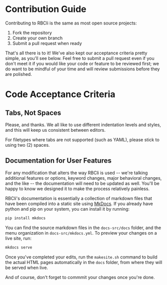 # Contribution Guide

Contributing to RBCli is the same as most open source projects:

1. Fork the repository
2. Create your own branch
3. Submit a pull request when ready

That's all there is to it! We've also kept our acceptance criteria pretty simple, as you'll see below. Feel free to submit a pull request even if you don't meet it if you would like your code or feature to be reviewed first; we do want to be mindful of your time and will review submissions before they are polished.

# Code Acceptance Criteria

## Tabs, Not Spaces

Please, and thanks. We all like to use different indentation levels and styles, and this will keep us consistent between editors.

For filetypes where tabs are not supported (such as YAML), please stick to using two (2) spaces.

## Documentation for User Features

For any modification that alters the way RBCli is used -- we're talking additional features or options, keyword changes, major behavioral changes, and the like -- the documentation will need to be updated as well. You'll be happy to know we designed it to make the process relatively painless.

RBCli's documentation is essentially a collection of markdown files that have been compiled into a static site using [MkDocs](https://www.mkdocs.org). If you already have python and pip on your system, you can install it by running:

```python
pip install mkdocs
```

You can find the source markdown files in the `docs-src/docs` folder, and the menu organization in `docs-src/mkdocs.yml`. To preview your changes on a live site, run:

```python
mkdocs serve
```

Once you've completed your edits, run the `makesite.sh` command to build the actual HTML pages automatically in the `docs` folder, from where they will be served when live.

And of course, don't forget to commmit your changes once you're done.
